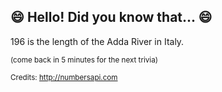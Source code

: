 ## :smile: Hello! Did you know that... :smile:
196 is the length of the Adda River in Italy.

<sup>(come back in 5 minutes for the next trivia)</sup>


<sup>Credits: http://numbersapi.com</sup>
